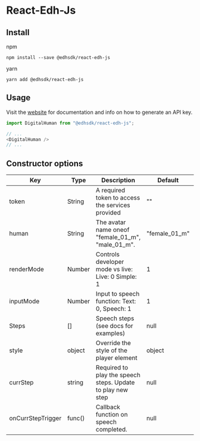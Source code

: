 # React-Edh-Js

## Install
npm
```
npm install --save @edhsdk/react-edh-js
```
yarn 
```
yarn add @edhsdk/react-edh-js
```

## Usage

Visit the [website](https://docs.digitalhumansdk.com/) for documentation and info on how to generate an API key. 

```javascript
import DigitalHuman from "@edhsdk/react-edh-js";

// ...
<DigitalHuman />
// ...

```
## Constructor options

| Key        | Type          | Description                                                            | Default     | Required |
| ---------- | ------------- | ---------------------------------------------------------------------- | ----------- | -------- |
| token      | String        | A required token to access the services provided                       |""           | yes      |
| human      | String        | The avatar name oneof "female_01_m", "male_01_m".                      |"female_01_m"| no       |
| renderMode | Number        | Controls developer mode vs live: Live: 0 Simple: 1                     | 1           | no       |
| inputMode  | Number        | Input to speech function: Text: 0, Speech: 1                           | 1           | no       |
| Steps      | []            | Speech steps (see docs for examples)                                   | null        | no       |
| style      | object        | Override the style of the player element                               | object      | no       |
| currStep   | string        | Required to play the speech steps. Update to play new step             | null        | no       |
| onCurrStepTrigger  | func()        | Callback function on speech completed.                         | null        | no       |
